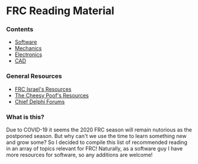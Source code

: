 # FRC Reading Material

### Contents
  - [Software](Topics/Software/readme.md)
  - [Mechanics](Topics/Mechanics/readme.md)
  - [Electronics](Topics/Electronics/readme.md)
  - [CAD](Topics/CAD/readme.md)

### General Resources
  - [FRC Israel's Resources](https://www.firstisrael.org.il/frcresources)
  - [The Cheesy Poof's Resources](https://www.team254.com/resources/)
  - [Chief Delphi Forums](https://www.chiefdelphi.com/)


### What is this?
Due to COVID-19 it seems the 2020 FRC season will remain nutorious as the postponed season.
But why can't we use the time to learn something new and grow some? So I decided to compile this list of recommended reading in an array of topics relevant for FRC!
Naturally, as a software guy I have more resources for software, so any additions are welcome!